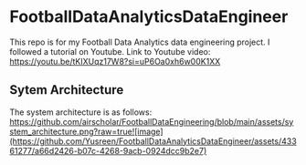 # FootballDataAnalyticsDataEngineer
This repo is for my Football Data Analytics data engineering project. I followed a tutorial on Youtube.
Link to Youtube video: https://youtu.be/tKIXUqz17W8?si=uP6Oa0xh6w00K1XX

## Sytem Architecture
The system architecture is as follows:
https://github.com/airscholar/FootballDataEngineering/blob/main/assets/system_architecture.png?raw=true![image](https://github.com/Yusreen/FootballDataAnalyticsDataEngineer/assets/43361277/a66d2426-b07c-4268-9acb-0924dcc9b2e7)

